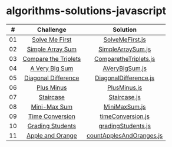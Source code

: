 # algorithms-solutions-javascript
|  #  |                                                      Challenge                                                      |                                  Solution                                              |
| :-: | :-----------------------------------------------------------------------------------------------------------------: | :------------------------------------------------------------------------------------: |
| 01  |    [Solve Me First](https://www.hackerrank.com/challenges/solve-me-first/problem?isFullScreen=true)                 |       [SolveMeFirst.js](./algorithms-solitions/SolveMeFirst.js)                        |
| 02  |    [Simple Array Sum](https://www.hackerrank.com/challenges/simple-array-sum/problem?isFullScreen=true)             |       [SimpleArraySum.js](./algorithms-solitions/SimpleArraySum.js)                    |
| 03  |    [Compare the Triplets](https://www.hackerrank.com/challenges/compare-the-triplets/problem?isFullScreen=true)     |       [ComparetheTriplets.js](./algorithms-solitions/ComparetheTriplets.js)            |
| 04  |    [A Very Big Sum](https://www.hackerrank.com/challenges/a-very-big-sum/problem?isFullScreen=true)                 |       [AVeryBigSum.js](./algorithms-solitions/AVeryBigSum.js)                          |
| 05  |    [Diagonal Difference](https://www.hackerrank.com/challenges/diagonal-difference/problem?isFullScreen=true)       |       [DiagonalDifference.js](./algorithms-solitions/DiagonalDifference.js)            |
| 06  |    [Plus Minus](https://www.hackerrank.com/challenges/plus-minus/problem?isFullScreen=true)                         |       [PlusMinus.js](./algorithms-solitions/PlusMinus.js)                              |
| 07  |    [Staircase](https://www.hackerrank.com/challenges/staircase/problem?isFullScreen=true)                           |       [Staircase.js](./algorithms-solitions/Staircase.js)                              |
| 08  |    [Mini-Max Sum](https://www.hackerrank.com/challenges/mini-max-sum/problem?isFullScreen=true)                     |       [MiniMaxSum.js](./algorithms-solitions/MiniMaxSum.js)                            |
| 09  |    [Time Conversion](https://www.hackerrank.com/challenges/time-conversion/problem?isFullScreen=true)               |       [timeConversion.js](./algorithms-solitions/timeConversion.js)                    |
| 10  |    [Grading Students](https://www.hackerrank.com/challenges/grading/problem?isFullScreen=true)                      |       [gradingStudents.js](./algorithms-solitions/gradingStudents.js)                  |
| 11  |    [Apple and Orange](https://www.hackerrank.com/challenges/apple-and-orange/problem?isFullScreen=true)             |       [countApplesAndOranges.js](./algorithms-solitions/countApplesAndOranges.js)      |

